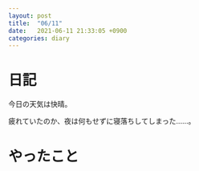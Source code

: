 ```yaml
---
layout: post
title:  "06/11"
date:   2021-06-11 21:33:05 +0900
categories: diary
---
```

# 日記

今日の天気は快晴。

疲れていたのか、夜は何もせずに寝落ちしてしまった......。

# やったこと